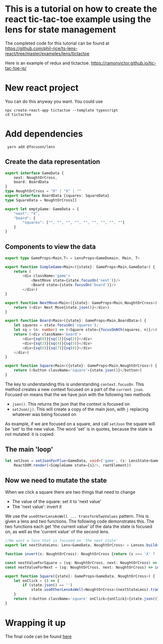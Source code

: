 # This is a tutorial on how to create the react tic-tac-toe example using the lens for state management

The completed code for this tutorial can be found
at https://github.com/phil-rice/ts-lens-react/tree/master/examples/lens/tictactoe

Here is an example of redux and tictactoe. https://ramonvictor.github.io/tic-tac-toe-js/

# New react project

You can do this anyway you want. You could use

```shell
npx create-react-app tictactoe --template typescript
cd tictactoe
```

# Add dependencies

```shell
 yarn add @focuson/lens
```

## Create the data representation

```typescript jsx
export interface GameData {
    next: NoughtOrCross,
    board: BoardData
}
type NoughtOrCross = "O" | "X" | ""
export interface BoardData {squares: SquareData}
type SquareData = NoughtOrCross[]

export let emptyGame: GameData = {
    "next": "X",
    "board": {
        "squares": ["", "", "", "", "", "", "", "", ""]
    }
}
```

## Components to view the data

```typescript jsx
export type GameProps<Main,T> = LensProps<GameDomain, Main, T>

export function SimpleGame<Main>({state}: GameProps<Main,GameData>) {
    return (
        <div className='game'>
            <NextMove state={state.focusOn('next')}/>
            <Board state={state.focusOn('board')}/>
        </div>)
}

export function NextMove<Main>({state}: GameProps<Main,NoughtOrCross>) {
    return (<div> Next Move{state.json()}</div>)
}

export function Board<Main>({state}: GameProps<Main,BoardData>) {
    let squares = state.focusOn('squares');
    let sq = (n: number) => (<Square state={focusOnNth(squares, n)}/>)
    return (<div className='board'>
        <div>{sq(0)}{sq(1)}{sq(2)}</div>
        <div>{sq(3)}{sq(4)}{sq(5)}</div>
        <div>{sq(6)}{sq(7)}{sq(8)}</div>
    </div>)
}

export function Square<Main>({state}: GameProps<Main,NoughtOrCross>) {
    return (<button className='square'>{state.json()}</button>)
}
```
The key to understanding this is understanding `context.focusOn`. This method creates a new context focused on 
a part of the `current json`. Focused on means that the we have json with the following two methods
* `json()`. This returns the json that the context is focused on
*  `setJson(j)`. This will create a copy of the main json, with `j` replacing whatever was being focused on

As example, if we are focused on a square, and call `setJson` the square will be 'set' to the new value. The word 'set'
is in quotes, because the state is not mutated: it is copied.

## The main 'loop'

```typescript jsx
let setJson = setJsonForFlux<GameData, void>('game', (s: LensState<GameData, GameData>): void =>
    ReactDOM.render(<SimpleGame state={s}/>, rootElement))
```

## Now we need to mutate the state

When we click a square there are two things that need to change
* The value of the square: set it to 'next value'
* The 'next value': invert it

We use the `useOtherLensAsWell ... transformTwoValues` pattern. This is given a lens and two functions. The following 
code demonstrates this. The two functions each get 'the current value' of the data the state is focused on, as well
as the 'current value' of the second lens. 


```typescript jsx
//We want a lens that is focused on 'the next state'
export let nextStateLens: Lens<GameData, NoughtOrCross> = Lenses.build<GameData>('game').focusOn('next')

function invert(s: NoughtOrCross): NoughtOrCross {return (s === 'X' ? 'O' : 'X')}

const nextValueForSquare = (sq: NoughtOrCross, next: NoughtOrCross) => next;
const nextValueForNext = (sq: NoughtOrCross, next: NoughtOrCross) => invert(next);

export function Square({state}: GameProps<GameData, NoughtOrCross>) {
    let onClick = () => {
        if (state.json() == '')
            state.useOtherLensAsWell<NoughtOrCross>(nextStateLens).transformTwoValues(nextValueForSquare, nextValueForNext)
    }
    return (<button className='square' onClick={onClick}>{state.json()}</button>)
}
```

# Wrapping it up

The final code can be found [here](https://github.com/phil-rice/ts-lens-react/tree/master/examples/state/tictactoe)

